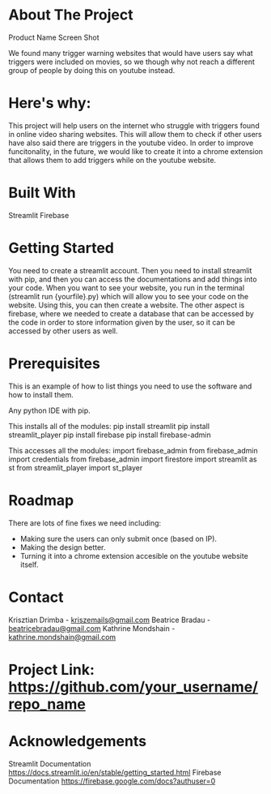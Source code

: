 # About The Project
Product Name Screen Shot

We found many trigger warning websites that would have users say what triggers were included on movies, so we though why not reach a different group of people by doing this on youtube instead.

# Here's why:
This project will help users on the internet who struggle with triggers found in online video sharing websites.  This will allow them to check if other users have also said there are triggers in the youtube video.  In order to improve funcitonality, in the future, we would like to create it into a chrome extension that allows them to add triggers while on the youtube website.

# Built With
Streamlit
Firebase

# Getting Started
You need to create a streamlit account.  Then you need to install streamlit with pip, and then you can access the documentations and add things into your code.  When you want to see your website, you run in the terminal (streamlit run {yourfile}.py) which will allow you to see your code on the website.  Using this, you can then create a website.  The other aspect is firebase, where we needed to create a database that can be accessed by the code in order to store information given by the user, so it can be accessed by other users as well.

# Prerequisites
This is an example of how to list things you need to use the software and how to install them.

Any python IDE with pip.

This installs all of the modules:
pip install streamlit
pip install streamlit_player
pip install firebase
pip install firebase-admin

This accesses all the modules:
import firebase_admin
from firebase_admin import credentials
from firebase_admin import firestore
import streamlit as st
from streamlit_player import st_player

# Roadmap
There are lots of fine fixes we need including:
- Making sure the users can only submit once (based on IP).
- Making the design better.
- Turning it into a chrome extension accesible on the youtube website itself.

# Contact
Krisztian Drimba - kriszemails@gmail.com
Beatrice Bradau - beatricebradau@gmail.com
Kathrine Mondshain - kathrine.mondshain@gmail.com

# Project Link: https://github.com/your_username/repo_name

# Acknowledgements
Streamlit Documentation https://docs.streamlit.io/en/stable/getting_started.html
Firebase Documentation https://firebase.google.com/docs?authuser=0
